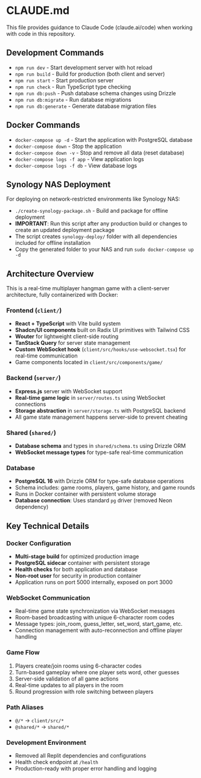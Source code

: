 # CLAUDE.md

This file provides guidance to Claude Code (claude.ai/code) when working with code in this repository.

## Development Commands

- `npm run dev` - Start development server with hot reload
- `npm run build` - Build for production (both client and server)
- `npm run start` - Start production server
- `npm run check` - Run TypeScript type checking
- `npm run db:push` - Push database schema changes using Drizzle
- `npm run db:migrate` - Run database migrations
- `npm run db:generate` - Generate database migration files

## Docker Commands

- `docker-compose up -d` - Start the application with PostgreSQL database
- `docker-compose down` - Stop the application
- `docker-compose down -v` - Stop and remove all data (reset database)
- `docker-compose logs -f app` - View application logs
- `docker-compose logs -f db` - View database logs

## Synology NAS Deployment

For deploying on network-restricted environments like Synology NAS:

- `./create-synology-package.sh` - Build and package for offline deployment
- **IMPORTANT**: Run this script after any production build or changes to create an updated deployment package
- The script creates `synology-deploy/` folder with all dependencies included for offline installation
- Copy the generated folder to your NAS and run `sudo docker-compose up -d`

## Architecture Overview

This is a real-time multiplayer hangman game with a client-server architecture, fully containerized with Docker:

### Frontend (`client/`)
- **React + TypeScript** with Vite build system
- **Shadcn/UI components** built on Radix UI primitives with Tailwind CSS
- **Wouter** for lightweight client-side routing
- **TanStack Query** for server state management
- **Custom WebSocket hook** (`client/src/hooks/use-websocket.tsx`) for real-time communication
- Game components located in `client/src/components/game/`

### Backend (`server/`)
- **Express.js** server with WebSocket support
- **Real-time game logic** in `server/routes.ts` using WebSocket connections
- **Storage abstraction** in `server/storage.ts` with PostgreSQL backend
- All game state management happens server-side to prevent cheating

### Shared (`shared/`)
- **Database schema** and types in `shared/schema.ts` using Drizzle ORM
- **WebSocket message types** for type-safe real-time communication

### Database
- **PostgreSQL 16** with Drizzle ORM for type-safe database operations
- Schema includes: game rooms, players, game history, and game rounds
- Runs in Docker container with persistent volume storage
- **Database connection**: Uses standard `pg` driver (removed Neon dependency)

## Key Technical Details

### Docker Configuration
- **Multi-stage build** for optimized production image
- **PostgreSQL sidecar** container with persistent storage
- **Health checks** for both application and database
- **Non-root user** for security in production container
- Application runs on port 5000 internally, exposed on port 3000

### WebSocket Communication
- Real-time game state synchronization via WebSocket messages
- Room-based broadcasting with unique 6-character room codes
- Message types: join_room, guess_letter, set_word, start_game, etc.
- Connection management with auto-reconnection and offline player handling

### Game Flow
1. Players create/join rooms using 6-character codes
2. Turn-based gameplay where one player sets word, other guesses
3. Server-side validation of all game actions
4. Real-time updates to all players in the room
5. Round progression with role switching between players

### Path Aliases
- `@/*` → `client/src/*`
- `@shared/*` → `shared/*`

### Development Environment
- Removed all Replit dependencies and configurations
- Health check endpoint at `/health`
- Production-ready with proper error handling and logging